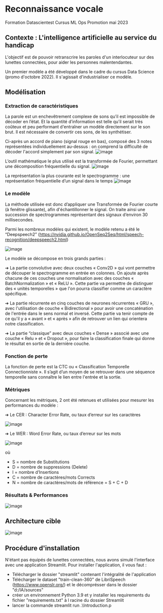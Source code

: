 # Reconnaissance vocale
Formation Datascientest
Cursus ML Ops
Promotion mai 2023

## Contexte : L'intelligence artificielle au service du handicap
L'objectif est de pouvoir retranscrire les paroles d'un interlocuteur sur des lunettes connectées, pour aider les personnes malentendantes.

Un premier modèle a été développé dans le cadre du cursus Data Science (promo d'octobre 2022).
Il s'agissait d'industrialiser ce modèle.


## Modélisation

### Extraction de caractéristiques

La parole est un enchevêtrement complexe de sons qu’il est impossible de décoder en l’état. Et la quantité d’information est telle qu’il serait très coûteux et peu performant d'entraîner un modèle directement sur le son brut. 
Il est nécessaire de convertir ces sons, de les synthétiser.

Ci-après un accord de piano (signal rouge en bas), composé des 3 notes représentées individuellement au-dessus : on comprend la difficulté de décoder l'accord simplement par son signal.
![image](https://github.com/Marc-ALLAIN-Verlingue/mai23_mlops_voice_glasses/assets/94903015/1a5dcc8d-37d7-4e2a-b9c7-6577b41f3447)

L’outil mathématique le plus utilisé est la transformée de Fourier, permettant une  décomposition fréquentielle du signal.
![image](https://github.com/Marc-ALLAIN-Verlingue/mai23_mlops_voice_glasses/assets/94903015/3cf8f78b-39fb-48d5-8c25-aad2353562bf)

La représentation la plus courante est le spectrogramme : une représentation fréquentielle d’un signal dans le temps
![image](https://github.com/Marc-ALLAIN-Verlingue/mai23_mlops_voice_glasses/assets/94903015/abc3170b-ea78-4a3e-839e-57833409144f)

### Le modèle

La méthode utilisée est donc d’appliquer une Transformée de Fourier courte (à fenêtre glissante), afin d'échantillonner le signal. 
On traite ainsi une succession de spectrogrammes représentant des signaux d‘environ 30 millisecondes.

Parmi les nombreux modèles qui existent, le modèle retenu a été le “Deepspeech2” (https://nvidia.github.io/OpenSeq2Seq/html/speech-recognition/deepspeech2.html)

![image](https://github.com/Marc-ALLAIN-Verlingue/mai23_mlops_voice_glasses/assets/94903015/a6b39e73-2cc6-4e4c-ba30-18d46e507b05)

Le modèle se décompose en trois grands parties :

➔	La partie convolutive avec deux couches « Conv2D » qui vont permettre de découper le spectrogramme en entrée en colonnes. 
On ajoute après chacune de ces couches une normalisation avec des couches « BatchNormalization » et « ReLU ». 
Cette partie va permettre de distinguer des « unités temporelles » que l'on pourra classifier comme un caractère spécifique.

➔	La partie récurrente en cinq couches de neurones récurrentes « GRU », avec l'utilisation de couche « Bidirectional » pour avoir une concaténation de l'entrée dans le sens normal et inversé. 
Cette partie va tenir compte de ce qu'il y a « avant » et « après » afin de retrouver un lien qui orientera notre classification.

➔	La partie “classique” avec deux couches « Dense » associé avec une couche « Relu » et « Dropout », pour faire la classification finale qui donne le résultat en sortie de la dernière couche.

### Fonction de perte

La fonction de perte est la CTC ou « Classification Temporelle Connectionniste ». 
Il s’agit d’un moyen de se retrouver dans une séquence temporelle sans connaître le lien entre l'entrée et la sortie.

### Métriques

Concernant les métriques, 2 ont été retenues et utilisées pour mesurer les performances du modèle : 

➔	Le CER : Character Error Rate, ou taux d’erreur sur les caractères

 ![image](https://github.com/Marc-ALLAIN-Verlingue/mai23_mlops_voice_glasses/assets/94903015/32ee3e72-a003-4f81-8587-7f03e9c23b01)


➔	Le WER : Word Error Rate, ou taux d’erreur sur les mots

 ![image](https://github.com/Marc-ALLAIN-Verlingue/mai23_mlops_voice_glasses/assets/94903015/d5d86fac-c426-4ebc-8d4b-eb9c7b36bd70)


où 
- S = nombre de Substitutions
- D = nombre de suppressions (Delete)
- I = nombre d’Insertions
- C = nombre de caractères/mots Corrects
- N = nombre de caractères/mots de référence = S + C + D

### Résultats & Performances

![image](https://github.com/Marc-ALLAIN-Verlingue/mai23_mlops_voice_glasses/assets/94903015/3017883d-ff37-4f39-8c91-d34045582f53)

## Architecture cible

![image](https://github.com/Marc-ALLAIN-Verlingue/mai23_mlops_voice_glasses/assets/94903015/cf97e252-06bb-4e78-a655-e73abb18c33c)


## Procédure d'installation

N'étant pas équipés de lunettes connectées, nous avons simulé l'interface avec une application Streamlit.
Pour installer l'application, il vous faut :
- Télécharger le dossier "streamlit" contenant l'intégralité de l'application
- Télécharger le dataset "train-clean-360" de LibriSpeech (https://www.openslr.org/) et le décomprésser dans le dossier "d:/IA/sources"
- créer un environnement Python 3.9 et y installer les requirements du fichier "requirements.txt" à l racine du dossier Streamlit
- lancer la commande streamlit run .\Introduction.p
